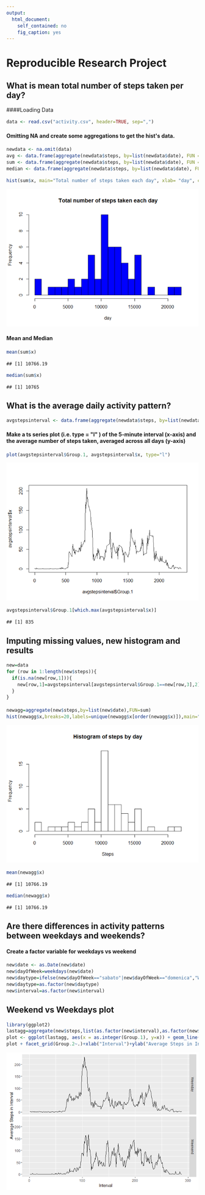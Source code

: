 ```yaml
---
output: 
  html_document: 
    self_contained: no
    fig_caption: yes
---
```

# Reproducible Research Project


## What is mean total number of steps taken per day?

####Loading Data

```r
data <- read.csv("activity.csv", header=TRUE, sep=",")
```
#### Omitting NA and create some aggregations to get the hist's data.

```r
newdata <- na.omit(data)
avg <- data.frame(aggregate(newdata$steps, by=list(newdata$date), FUN = mean))
sum <- data.frame(aggregate(newdata$steps, by=list(newdata$date), FUN = sum))
median <- data.frame(aggregate(newdata$steps, by=list(newdata$date), FUN = median))
```

```r
hist(sum$x, main="Total number of steps taken each day", xlab= "day", col=c("blue"), breaks=20)
```

![plot of chunk unnamed-chunk-3](figuresunnamed-chunk-3-1.png)
#### Mean and Median

```r
mean(sum$x)
```

```
## [1] 10766.19
```

```r
median(sum$x)
```

```
## [1] 10765
```
## What is the average daily activity pattern?

```r
avgstepsinterval <- data.frame(aggregate(newdata$steps, by=list(newdata$interval), FUN = mean))
```
#### Make a ts series plot (i.e.  type = "l" ) of the 5-minute interval (x-axis) and the average number of steps taken, averaged across all days (y-axis)

```r
plot(avgstepsinterval$Group.1, avgstepsinterval$x, type="l")
```

![plot of chunk unnamed-chunk-6](figuresunnamed-chunk-6-1.png)

```r
avgstepsinterval$Group.1[which.max(avgstepsinterval$x)]
```

```
## [1] 835
```
## Imputing missing values, new histogram and results

```r
new=data
for (row in 1:length(new$steps)){
  if(is.na(new[row,1])){
    new[row,1]=avgstepsinterval[avgstepsinterval$Group.1==new[row,3],2]
  }
}

newagg=aggregate(new$steps,by=list(new$date),FUN=sum)
hist(newagg$x,breaks=20,labels=unique(newagg$x[order(newagg$x)]),main="Histogram of steps by day",xlab="Steps")
```

![plot of chunk unnamed-chunk-7](figuresunnamed-chunk-7-1.png)

```r
mean(newagg$x)
```

```
## [1] 10766.19
```

```r
median(newagg$x)
```

```
## [1] 10766.19
```
## Are there differences in activity patterns between weekdays and weekends?
#### Create a factor variable for weekdays vs weekend

```r
new$date <- as.Date(new$date)
new$dayOfWeek=weekdays(new$date)
new$daytype=ifelse(new$dayOfWeek=="sabato"|new$dayOfWeek=="domenica","Weekend","Weekday")
new$daytype=as.factor(new$daytype)
new$interval=as.factor(new$interval)
```
## Weekend vs Weekdays plot

```r
library(ggplot2)
lastagg=aggregate(new$steps,list(as.factor(new$interval),as.factor(new$daytype)),mean)
plot <- ggplot(lastagg, aes(x = as.integer(Group.1), y=x)) + geom_line()
plot + facet_grid(Group.2~.)+xlab("Interval")+ylab("Average Steps in Interval")
```

![plot of chunk unnamed-chunk-9](figuresunnamed-chunk-9-1.png)

